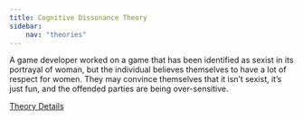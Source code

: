 ```yaml
---
title: Cognitive Dissonance Theory
sidebar:
    nav: "theories"
---
```


A game developer worked on a game that has been identified as sexist in its portrayal of woman, but the individual believes themselves to have a lot of respect for women. They may convince themselves that it isn’t sexist, it’s just fun, and the offended parties are being over-sensitive.

[Theory Details](https://www.utwente.nl/cw/theorieenoverzicht/Theory%20Clusters/Interpersonal%20Communication%20and%20Relations/Cognitive_Dissonance_theory/)